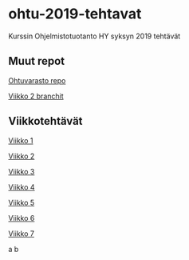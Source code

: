 # ohtu-2019-tehtavat

Kurssin Ohjelmistotuotanto HY syksyn 2019 tehtävät 

## Muut repot

[Ohtuvarasto repo](https://github.com/hartzka/ohtu-viikko1)

[Viikko 2 branchit](https://github.com/hartzka/ohtu-branches)

## Viikkotehtävät

[Viikko 1](https://github.com/hartzka/ohtu-2019-tehtavat/tree/master/viikko1)

[Viikko 2](https://github.com/hartzka/ohtu-2019-tehtavat/tree/master/viikko2)

[Viikko 3](https://github.com/hartzka/ohtu-2019-tehtavat/tree/master/viikko3)

[Viikko 4](https://github.com/hartzka/ohtu-2019-tehtavat/tree/master/viikko4)

[Viikko 5](https://github.com/hartzka/ohtu-2019-tehtavat/tree/master/viikko5)

[Viikko 6](https://github.com/hartzka/ohtu-2019-tehtavat/tree/master/viikko6)

[Viikko 7](https://github.com/hartzka/ohtu-2019-tehtavat/tree/master/viikko7)

a
b

